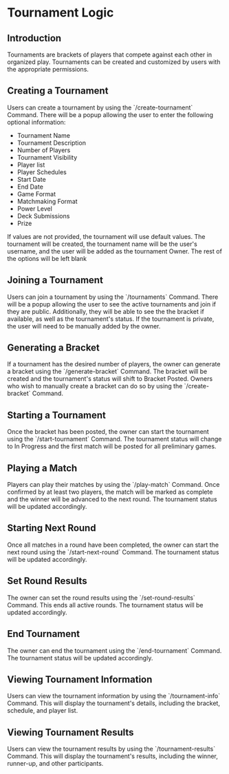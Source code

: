 <h1>Tournament Logic</h1>

<h2>Introduction</h2>

<p>Tournaments are brackets of players that compete against each other in organized play. Tournaments can be created and customized by users with the appropriate permissions.</p>

<h2>Creating a Tournament</h2>
<p>Users can create a tournament by using the <a>`/create-tournament`</a> Command. There will be a popup allowing the user to enter the following optional information:
<ul>
    <li>Tournament Name</li>
    <li>Tournament Description</li>
    <li>Number of Players</li>
    <li>Tournament Visibility</li>
    <li>Player list</li>
    <li>Player Schedules</li>
    <li>Start Date</li>
    <li>End Date</li>
    <li>Game Format</li>
    <li>Matchmaking Format</li>
    <li>Power Level</li>
    <li>Deck Submissions</li>
    <li>Prize</li>
</ul>
If values are not provided, the tournament will use default values. The tournament will be created, the tournament name will be the user's username, and the user will be added as the tournament Owner. The rest of the options will be left blank</p>

<h2>Joining a Tournament</h2>
<p>Users can join a tournament by using the <a>`/tournaments`</a> Command. There will be a popup allowing the user to see the active tournaments and join if they are public. Additionally, they will be able to see the the bracket if available, as well as the tournament's status.  If the tournament is private, the user will need to be manually added by the owner.</p>

<h2>Generating a Bracket</h2>
<p>If a tournament has the desired number of players, the owner can generate a bracket using the <a>`/generate-bracket`</a> Command.
The bracket will be created and the tournament's status will shift to Bracket Posted. Owners who wish to manually create a bracket can do so by using the <a>`/create-bracket`</a> Command.</p>

<h2>Starting a Tournament</h2>
<p>Once the bracket has been posted, the owner can start the tournament using the <a>`/start-tournament`</a> Command. The tournament status will change to In Progress and the first match will be posted for all preliminary games.</p>

<h2>Playing a Match</h2>
<p>Players can play their matches by using the <a>`/play-match`</a> Command. Once confirmed by at least two players, the match will be marked as complete and the winner will be advanced to the next round. The tournament status will be updated accordingly.</p>

<h2>Starting Next Round</h2>
<p>Once all matches in a round have been completed, the owner can start the next round using the <a>`/start-next-round`</a> Command. The tournament status will be updated accordingly.</p>

<h2>Set Round Results</h2>
<p>The owner can set the round results using the <a>`/set-round-results`</a> Command. This ends all active rounds. The tournament status will be updated accordingly.</p>

<h2>End Tournament</h2>
<p>The owner can end the tournament using the <a>`/end-tournament`</a> Command. The tournament status will be updated accordingly.</p>

<h2>Viewing Tournament Information</h2>
<p>Users can view the tournament information by using the <a>`/tournament-info`</a> Command. This will display the tournament's details, including the bracket, schedule, and player list.</p>

<h2>Viewing Tournament Results</h2>
<p>Users can view the tournament results by using the <a>`/tournament-results`</a> Command. This will display the tournament's results, including the winner, runner-up, and other participants.</p>